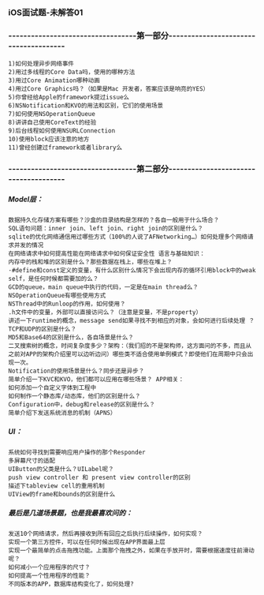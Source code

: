 ### iOS面试题-未解答01


### ----------------------------------第一部分--------------------------------------
 
	1)如何处理异步网络事件 
	2)用过多线程的Core Data吗，使用的哪种方法
	3)用过Core Animation哪种动画 
	4)用过Core Graphics吗？（如果是Mac 开发者，答案应该是响亮的YES）
	5)你曾经给Apple的framework提过issue么
	6)NSNotification和KVO的用法和区别，它们的使用场景
	7)如何使用NSOperationQueue
	8)讲讲自己使用CoreText的经验
	9)后台线程如何使用NSURLConnection
	10)使用block应该注意的地方
	11)曾经创建过framework或者library么



### ----------------------------------第二部分--------------------------------------

##### Model层：

	数据持久化存储方案有哪些？沙盒的目录结构是怎样的？各自一般用于什么场合？
	SQL语句问题：inner join、left join、right join的区别是什么？
	sqlite的优化网络通信用过哪些方式（100%的人说了AFNetworking…）如何处理多个网络请求并发的情况
	在网络请求中如何提高性能在网络请求中如何保证安全性 语言与基础知识：
	内存中的栈和堆的区别是什么？那些数据在栈上，哪些在堆上？
	·#define和const定义的变量，有什么区别什么情况下会出现内存的循环引用block中的weak self，是任何时候都需要加的么？
	GCD的queue，main queue中执行的代码，一定是在main thread么？
	NSOperationQueue有哪些使用方式
	NSThread中的Runloop的作用，如何使用？
	.h文件中的变量，外部可以直接访问么？（注意是变量，不是property）
	讲述一下runtime的概念，message send如果寻找不到相应的对象，会如何进行后续处理 ？
	TCP和UDP的区别是什么？
	MD5和Base64的区别是什么，各自场景是什么？
	二叉搜索树的概念，时间复杂度多少？架构：（我们招的不是架构师，这方面问的不多，而且从之前对APP的架构介绍里可以边听边问）哪些类不适合使用单例模式？即使他们在周期中只会出现一次。
	Notification的使用场景是什么？同步还是异步？
	简单介绍一下KVC和KVO，他们都可以应用在哪些场景？ APP相关：
	如何添加一个自定义字体到工程中
	如何制作一个静态库/动态库，他们的区别是什么？
	Configuration中，debug和release的区别是什么？
	简单介绍下发送系统消息的机制（APNS）

##### UI：

	系统如何寻找到需要响应用户操作的那个Responder
	多屏幕尺寸的适配
	UIButton的父类是什么？UILabel呢？
	push view controller 和 present view controller的区别
	描述下tableview cell的重用机制
	UIView的frame和bounds的区别是什么

#####  最后是几道场景题，也是我最喜欢问的：

	发送10个网络请求，然后再接收到所有回应之后执行后续操作，如何实现？
	实现一个第三方控件，可以在任何时候出现在APP界面最上层
	实现一个最简单的点击拖拽功能。上面那个拖拽之外，如果在手放开时，需要根据速度往前滑动呢？
	如何减小一个应用程序的尺寸？
	如何提高一个性用程序的性能？
	不同版本的APP，数据库结构变化了，如何处理?







































